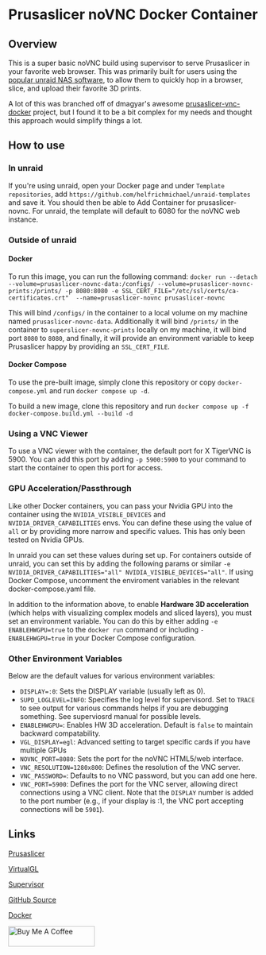 # Prusaslicer noVNC Docker Container

## Overview

This is a super basic noVNC build using supervisor to serve Prusaslicer in your favorite web browser. This was primarily built for users using the [popular unraid NAS software](https://unraid.net), to allow them to quickly hop in a browser, slice, and upload their favorite 3D prints.

A lot of this was branched off of dmagyar's awesome [prusaslicer-vnc-docker](https://hub.docker.com/r/dmagyar/prusaslicer-vnc-docker/) project, but I found it to be a bit complex for my needs and thought this approach would simplify things a lot.

## How to use

### In unraid

If you're using unraid, open your Docker page and under `Template repositories`, add `https://github.com/helfrichmichael/unraid-templates` and save it. You should then be able to Add Container for prusaslicer-novnc. For unraid, the template will default to 6080 for the noVNC web instance.

### Outside of unraid

#### Docker
To run this image, you can run the following command: `docker run --detach --volume=prusaslicer-novnc-data:/configs/ --volume=prusaslicer-novnc-prints:/prints/ -p 8080:8080 -e SSL_CERT_FILE="/etc/ssl/certs/ca-certificates.crt" 
--name=prusaslicer-novnc prusaslicer-novnc`

This will bind `/configs/` in the container to a local volume on my machine named `prusaslicer-novnc-data`. Additionally it will bind `/prints/` in the container to `superslicer-novnc-prints` locally on my machine, it will bind port `8080` to `8080`, and finally, it will provide an environment variable to keep Prusaslicer happy by providing an `SSL_CERT_FILE`.

#### Docker Compose
To use the pre-built image, simply clone this repository or copy `docker-compose.yml` and run `docker compose up -d`.

To build a new image, clone this repository and run `docker compose up -f docker-compose.build.yml --build -d`

### Using a VNC Viewer

To use a VNC viewer with the container, the default port for X TigerVNC is 5900. You can add this port by adding `-p 5900:5900` to your command to start the container to open this port for access.


### GPU Acceleration/Passthrough

Like other Docker containers, you can pass your Nvidia GPU into the container using the `NVIDIA_VISIBLE_DEVICES` and `NVIDIA_DRIVER_CAPABILITIES` envs. You can define these using the value of `all` or by providing more narrow and specific values. This has only been tested on Nvidia GPUs.

In unraid you can set these values during set up. For containers outside of unraid, you can set this by adding the following params or similar  `-e NVIDIA_DRIVER_CAPABILITIES="all" NVIDIA_VISIBLE_DEVICES="all"`. If using Docker Compose, uncomment the enviroment variables in the relevant docker-compose.yaml file.

In addition to the information above, to enable **Hardware 3D acceleration** (which helps with visualizing complex models and  sliced layers), you must set an environment variable. You can do this by either adding `-e ENABLEHWGPU=true` to the `docker run` command or including `- ENABLEHWGPU=true` in your Docker Compose configuration.

### Other Environment Variables

Below are the default values for various environment variables:


- `DISPLAY=:0`: Sets the DISPLAY variable (usually left as 0).
- `SUPD_LOGLEVEL=INFO`: Specifies the log level for supervisord. Set to `TRACE` to see output for various commands helps if you are debugging something. See superviosrd manual for possible levels.
- `ENABLEHWGPU=`: Enables HW 3D acceleration. Default is `false` to maintain backward compatability.
- `VGL_DISPLAY=egl`: Advanced setting to target specific cards if you have multiple GPUs
- `NOVNC_PORT=8080`: Sets the port for the noVNC HTML5/web interface.
- `VNC_RESOLUTION=1280x800`: Defines the resolution of the VNC server.
- `VNC_PASSWORD=`: Defaults to no VNC password, but you can add one here.
- `VNC_PORT=5900`: Defines the port for the VNC server, allowing direct connections using a VNC client. Note that the `DISPLAY` number is added to the port number (e.g., if your display is :1, the VNC port accepting connections will be `5901`). 

## Links

[Prusaslicer](https://www.prusa3d.com/prusaslicer/)

[VirtualGL](https://virtualgl.org/)

[Supervisor](http://supervisord.org/)

[GitHub Source](https://github.com/helfrichmichael/prusaslicer-novnc)

[Docker](https://hub.docker.com/r/mikeah/prusaslicer-novnc)

<a href="https://www.buymeacoffee.com/helfrichmichael" target="_blank"><img src="https://cdn.buymeacoffee.com/buttons/default-orange.png" alt="Buy Me A Coffee" height="41" width="174"></a>
